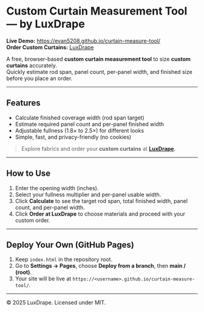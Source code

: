 # Custom Curtain Measurement Tool — by LuxDrape

**Live Demo:** https://evan5208.github.io/curtain-measure-tool/  
**Order Custom Curtains:** [LuxDrape](https://luxdrape.com/)

A free, browser-based **custom curtain measurement tool** to size **custom curtains** accurately.  
Quickly estimate rod span, panel count, per-panel width, and finished size before you place an order.

---

## Features
- Calculate finished coverage width (rod span target)  
- Estimate required panel count and per-panel finished width  
- Adjustable fullness (1.8× to 2.5×) for different looks  
- Simple, fast, and privacy-friendly (no cookies)

> Explore fabrics and order your **custom curtains** at **[LuxDrape](https://luxdrape.com/)**.

---

## How to Use
1. Enter the opening width (inches).  
2. Select your fullness multiplier and per-panel usable width.  
3. Click **Calculate** to see the target rod span, total finished width, panel count, and per-panel width.  
4. Click **Order at LuxDrape** to choose materials and proceed with your custom order.

---

## Deploy Your Own (GitHub Pages)
1. Keep `index.html` in the repository root.  
2. Go to **Settings → Pages**, choose **Deploy from a branch**, then **main / (root)**.  
3. Your site will be live at `https://<username>.github.io/curtain-measure-tool/`.

---

© 2025 LuxDrape. Licensed under MIT.
